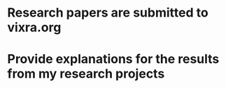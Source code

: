 # Research papers are submitted to vixra.org
# Provide explanations for the results from my research projects
